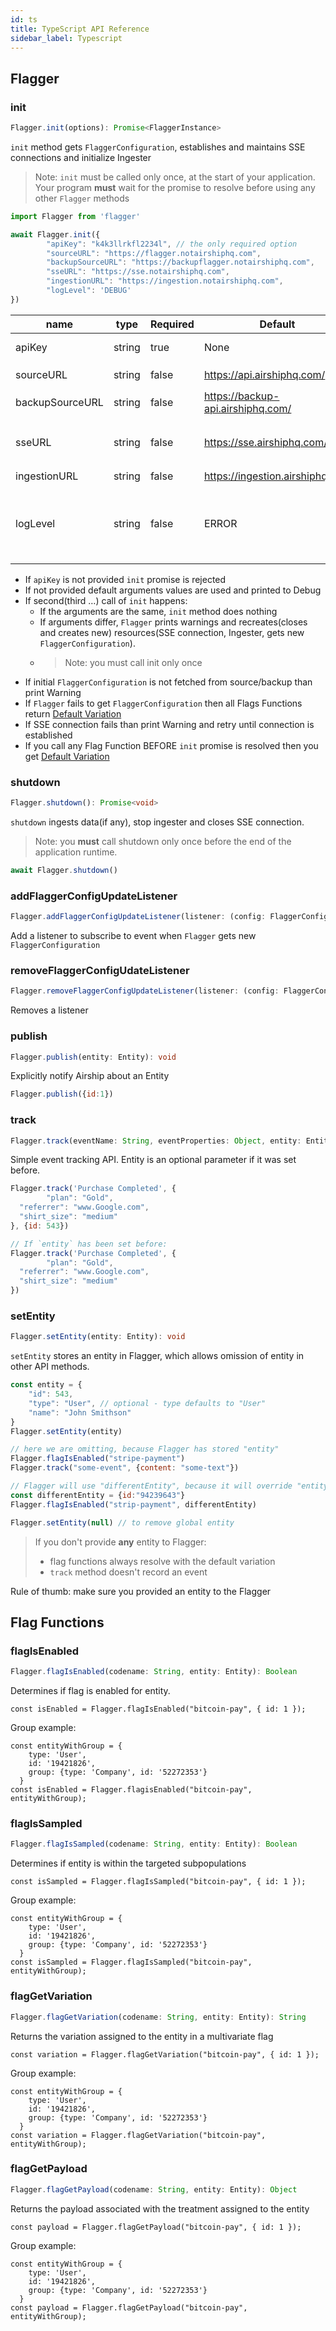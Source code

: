 ```yaml
---
id: ts
title: TypeScript API Reference
sidebar_label: Typescript
---
```


## Flagger
### init
```typescript
Flagger.init(options): Promise<FlaggerInstance>
```

`init` method gets `FlaggerConfiguration`, establishes and maintains SSE connections and initialize Ingester

> Note: `init` must be called only once, at the start of your application. 
>Your program __must__ wait for the promise to resolve before using any other `Flagger` methods

```javascript
import Flagger from 'flagger'

await Flagger.init({
        "apiKey": "k4k3llrkfl2234l", // the only required option
        "sourceURL": "https://flagger.notairshiphq.com",
        "backupSourceURL": "https://backupflagger.notairshiphq.com",
        "sseURL": "https://sse.notairshiphq.com",
        "ingestionURL": "https://ingestion.notairshiphq.com",
        "logLevel": 'DEBUG'
})
```

| name            | type   | Required | Default                           | Description                                                                                             |
| --------------- | ------ | -------- | --------------------------------- | ------------------------------------------------------------------------------------------------------- |
| apiKey          | string | true     | None                              | API key to an environment                                                                               |
| sourceURL       | string | false    | https://api.airshiphq.com/        | URL to get `FlaggerConfiguration`                                                                         |
| backupSourceURL | string | false    | https://backup-api.airshiphq.com/ | backup URL to get `FlaggerConfiguration`                                                                  |
| sseURL          | string | false    | https://sse.airshiphq.com/        | URL for real-time updates of `FlaggerConfiguration` via sse                                                                       |
| ingestionURL    | string | false    | https://ingestion.airshiphq.com   | URL for ingestion                                                                                       |
| logLevel        | string | false    | ERROR                             | set up log level: ERROR, WARN, DEBUG. Debug is the most verbose level and includes all Network requests |

- If `apiKey` is not provided `init` promise is rejected
- If not provided default arguments values are used and printed to Debug
- If second(third …) call of `init` happens:
    - If the arguments are the same, `init` method does nothing
    - If arguments differ, `Flagger` prints warnings and recreates(closes and creates new) resources(SSE connection, 
    Ingester, gets new `FlaggerConfiguration`).
    - > Note: you must call init only once
- If initial `FlaggerConfiguration` is not fetched from source/backup than print Warning
- If `Flagger` fails to get `FlaggerConfiguration` then all Flags Functions return [Default Variation](../flagger-sdk/default-variation.md)
- If SSE connection fails than print Warning and retry until connection is established
- If you call any Flag Function BEFORE `init` promise is resolved then you get [Default Variation](../flagger-sdk/default-variation.md)  


### shutdown

```typescript
Flagger.shutdown(): Promise<void>
```

`shutdown` ingests data(if any), stop ingester and closes SSE connection.

> Note: you __must__ call shutdown only once before the end of the application runtime. 

```typescript
await Flagger.shutdown()
```

### addFlaggerConfigUpdateListener

```typescript
Flagger.addFlaggerConfigUpdateListener(listener: (config: FlaggerConfiguration) ⇒ void): void
```

Add a listener to subscribe to event when `Flagger` gets new `FlaggerConfiguration`

### removeFlaggerConfigUdateListener

```typescript
Flagger.removeFlaggerConfigUpdateListener(listener: (config: FlaggerConfiguration)⇒ void): void
```

Removes a listener

### publish

```typescript
Flagger.publish(entity: Entity): void
```

Explicitly notify Airship about an Entity

```javascript
Flagger.publish({id:1})
```


### track

```typescript
Flagger.track(eventName: String, eventProperties: Object, entity: Entity): void
```

Simple event tracking API.
Entity is an optional parameter if it was set before.

```javascript
Flagger.track('Purchase Completed', {
        "plan": "Gold",
  "referrer": "www.Google.com",
  "shirt_size": "medium"
}, {id: 543})

// If `entity` has been set before:
Flagger.track('Purchase Completed', {
        "plan": "Gold",
  "referrer": "www.Google.com",
  "shirt_size": "medium"
})
```

### setEntity

```typescript
Flagger.setEntity(entity: Entity): void
```

`setEntity` stores an entity in Flagger, which allows omission of entity in other API methods. 

```javascript
const entity = {
    "id": 543,
    "type": "User", // optional - type defaults to "User"
    "name": "John Smithson"
}
Flagger.setEntity(entity)

// here we are omitting, because Flagger has stored "entity"
Flagger.flagIsEnabled("stripe-payment")  
Flagger.track("some-event", {content: "some-text"})

// Flagger will use "differentEntity", because it will override "entity"
const differentEntity = {id:"94239643"}
Flagger.flagIsEnabled("strip-payment", differentEntity) 

Flagger.setEntity(null) // to remove global entity
```

>If you don't provide __any__ entity to Flagger:
>- flag functions always resolve with the default variation
>- `track` method doesn't record an event

Rule of thumb: make sure you provided an entity to the Flagger

## Flag Functions
### flagIsEnabled

```typescript
Flagger.flagIsEnabled(codename: String, entity: Entity): Boolean
```

Determines if flag is enabled for entity.

    const isEnabled = Flagger.flagIsEnabled("bitcoin-pay", { id: 1 });

Group example:

    const entityWithGroup = {
        type: 'User',
        id: '19421826',
        group: {type: 'Company', id: '52272353'}
      }
    const isEnabled = Flagger.flagisEnabled("bitcoin-pay", entityWithGroup);



### flagIsSampled

```typescript
Flagger.flagIsSampled(codename: String, entity: Entity): Boolean
```

Determines if entity is within the targeted subpopulations

    const isSampled = Flagger.flagIsSampled("bitcoin-pay", { id: 1 });

Group example:

    const entityWithGroup = {
        type: 'User',
        id: '19421826',
        group: {type: 'Company', id: '52272353'}
      }
    const isSampled = Flagger.flagIsSampled("bitcoin-pay", entityWithGroup);


### flagGetVariation

```typescript
Flagger.flagGetVariation(codename: String, entity: Entity): String
```

Returns the variation assigned to the entity in a multivariate flag

    const variation = Flagger.flagGetVariation("bitcoin-pay", { id: 1 });

Group example:

    const entityWithGroup = {
        type: 'User',
        id: '19421826',
        group: {type: 'Company', id: '52272353'}
      }
    const variation = Flagger.flagGetVariation("bitcoin-pay", entityWithGroup);



### flagGetPayload

```typescript
Flagger.flagGetPayload(codename: String, entity: Entity): Object
```

Returns the payload associated with the treatment assigned to the entity

    const payload = Flagger.flagGetPayload("bitcoin-pay", { id: 1 });

Group example:

    const entityWithGroup = {
        type: 'User',
        id: '19421826',
        group: {type: 'Company', id: '52272353'}
      }
    const payload = Flagger.flagGetPayload("bitcoin-pay", entityWithGroup);